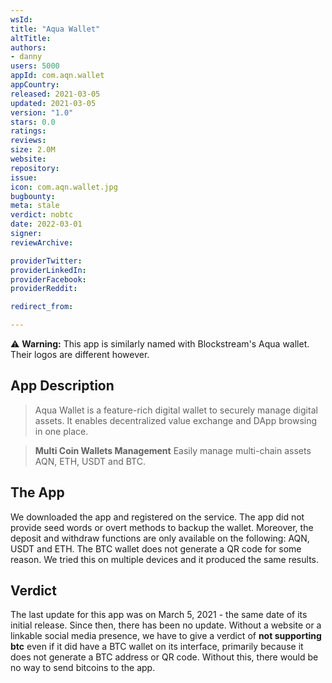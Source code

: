 ```yaml
---
wsId: 
title: "Aqua Wallet"
altTitle: 
authors:
- danny
users: 5000
appId: com.aqn.wallet
appCountry: 
released: 2021-03-05
updated: 2021-03-05
version: "1.0"
stars: 0.0
ratings: 
reviews: 
size: 2.0M
website: 
repository: 
issue: 
icon: com.aqn.wallet.jpg
bugbounty: 
meta: stale
verdict: nobtc
date: 2022-03-01
signer: 
reviewArchive:

providerTwitter: 
providerLinkedIn: 
providerFacebook: 
providerReddit: 

redirect_from:

---
```


⚠️ **Warning:** This app is similarly named with Blockstream's Aqua wallet. Their logos are different however.

## App Description

> Aqua Wallet is a feature-rich digital wallet to securely manage digital assets. It enables decentralized value exchange and DApp browsing in one place.

> **Multi Coin Wallets Management**
> Easily manage multi-chain assets AQN, ETH, USDT and BTC.

## The App

We downloaded the app and registered on the service. The app did not provide seed words or overt methods to backup the wallet. Moreover, the deposit and withdraw functions are only available on the following: AQN, USDT and ETH. The BTC wallet does not generate a QR code for some reason. We tried this on multiple devices and it produced the same results.

## Verdict

The last update for this app was on March 5, 2021 - the same date of its initial release. Since then, there has been no update. Without a website or a linkable social media presence, we have to give a verdict of **not supporting btc** even if it did have a BTC wallet on its interface, primarily because it does not generate a BTC address or QR code. Without this, there would be no way to send bitcoins to the app.
